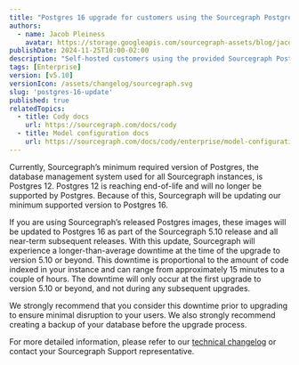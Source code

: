 ```yaml
---
title: "Postgres 16 upgrade for customers using the Sourcegraph Postgres image"
authors:
  - name: Jacob Pleiness
    avatar: https://storage.googleapis.com/sourcegraph-assets/blog/jacob_avatar.png
publishDate: 2024-11-25T10:00-02:00
description: "Self-hosted customers using the provided Sourcegraph Postgres image will be upgraded to Postgres 16."
tags: [Enterprise]
version: [v5.10]
versionIcon: /assets/changelog/sourcegraph.svg
slug: 'postgres-16-update'
published: true
relatedTopics:
  - title: Cody docs
    url: https://sourcegraph.com/docs/cody
  - title: Model configuration docs
    url: https://sourcegraph.com/docs/cody/enterprise/model-configuration
---
```


Currently, Sourcegraph’s minimum required version of Postgres, the database management system used for all Sourcegraph instances, is Postgres 12. Postgres 12 is reaching end-of-life and will no longer be supported by Postgres. Because of this, Sourcegraph will be updating our minimum supported version to Postgres 16.

If you are using Sourcegraph’s released Postgres images, these images will be updated to Postgres 16 as part of the Sourcegraph 5.10 release and all near-term subsequent releases. With this update, Sourcegraph will experience a longer-than-average downtime at the time of the upgrade to version 5.10 or beyond. This downtime is proportional to the amount of code indexed in your instance and can range from approximately 15 minutes to a couple of hours. The downtime will only occur at the first upgrade to version 5.10 or beyond, and not during any subsequent upgrades.

We strongly recommend that you consider this downtime prior to upgrading to ensure minimal disruption to your users. We also strongly recommend creating a backup of your database before the upgrade process.

For more detailed information, please refer to our [technical changelog](https://sourcegraph.com/docs/technical-changelog) or contact your Sourcegraph Support representative.